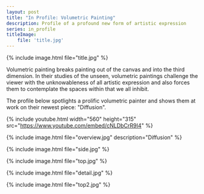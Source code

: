 ```yaml
---
layout: post
title: "In Profile: Volumetric Painting"
description: Profile of a profound new form of artistic expression
series: in_profile
titleImage:
    file: 'title.jpg'
---
```


{% include image.html file="title.jpg" %}

Volumetric painting breaks painting out of the canvas and into the third dimension. In their studies of the unseen, volumetric paintings challenge the viewer with the unknowableness of all artistic expression and also forces them to contemplate the spaces within that we all inhibit.

The profile below spotlights a prolific volumetric painter and shows them at work on their newest piece: "Diffusion".

{% include youtube.html width="560" height="315" src="https://www.youtube.com/embed/cNLDbCrR9I4" %}

{% include image.html file="overview.jpg" description="Diffusion" %}

{% include image.html file="side.jpg" %}

{% include image.html file="top.jpg" %}

{% include image.html file="detail.jpg" %}

{% include image.html file="top2.jpg" %}
